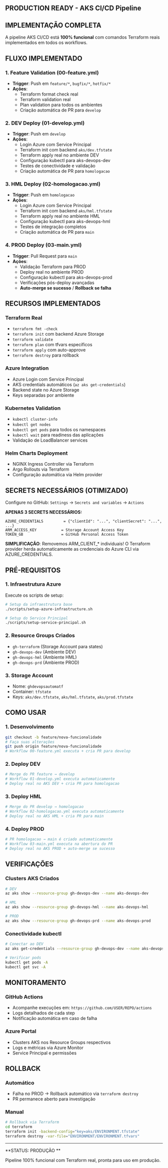 ## PRODUCTION READY - AKS CI/CD Pipeline

## IMPLEMENTAÇÃO COMPLETA

A pipeline AKS CI/CD está **100% funcional** com comandos Terraform reais implementados em todos os workflows.

## FLUXO IMPLEMENTADO

### 1. Feature Validation (00-feature.yml)
- **Trigger**: Push em `feature/*`, `bugfix/*`, `hotfix/*`
- **Ações**:
  - Terraform format check real
  - Terraform validation real
  - Plan validation para todos os ambientes
  - Criação automática de PR para `develop`

### 2. DEV Deploy (01-develop.yml)
- **Trigger**: Push em `develop`
- **Ações**:
  - Login Azure com Service Principal
  - Terraform init com backend `aks/dev.tfstate`
  - Terraform apply real no ambiente DEV
  - Configuração kubectl para aks-devops-dev
  - Testes de conectividade e validação
  - Criação automática de PR para `homologacao`

### 3. HML Deploy (02-homologacao.yml)
- **Trigger**: Push em `homologacao`
- **Ações**:
  - Login Azure com Service Principal
  - Terraform init com backend `aks/hml.tfstate`
  - Terraform apply real no ambiente HML
  - Configuração kubectl para aks-devops-hml
  - Testes de integração completos
  - Criação automática de PR para `main`

### 4. PROD Deploy (03-main.yml)
- **Trigger**: Pull Request para `main`
- **Ações**:
  - Validação Terraform para PROD
  - Deploy real no ambiente PROD
  - Configuração kubectl para aks-devops-prod
  - Verificações pós-deploy avançadas
  - **Auto-merge se sucesso** / **Rollback se falha**

## RECURSOS IMPLEMENTADOS

### Terraform Real
-  `terraform fmt -check`
-  `terraform init` com backend Azure Storage
-  `terraform validate`
-  `terraform plan` com tfvars específicos
-  `terraform apply` com auto-approve
-  `terraform destroy` para rollback

### Azure Integration
-  Azure Login com Service Principal
-  AKS credentials automáticos (`az aks get-credentials`)
-  Backend state no Azure Storage
-  Keys separadas por ambiente

### Kubernetes Validation
-  `kubectl cluster-info`
-  `kubectl get nodes`
-  `kubectl get pods` para todos os namespaces
-  `kubectl wait` para readiness das aplicações
-  Validação de LoadBalancer services

### Helm Charts Deployment
-  NGINX Ingress Controller via Terraform
-  Argo Rollouts via Terraform
-  Configuração automática via Helm provider

## SECRETS NECESSÁRIOS (OTIMIZADO)

Configure no GitHub: `Settings` → `Secrets and variables` → `Actions`

**APENAS 3 SECRETS NECESSÁRIOS:**

```
AZURE_CREDENTIALS         = {"clientId": "...", "clientSecret": "...", ...}
ARM_ACCESS_KEY           = Storage Account Access Key
TOKEN_GB                 = GitHub Personal Access Token
```

**SIMPLIFICAÇÃO**: Removemos ARM_CLIENT_* individuais! O Terraform provider herda automaticamente as credenciais do Azure CLI via AZURE_CREDENTIALS.

## PRÉ-REQUISITOS

### 1. Infraestrutura Azure
Execute os scripts de setup:
```bash
# Setup da infraestrutura base
./scripts/setup-azure-infrastructure.sh

# Setup do Service Principal
./scripts/setup-service-principal.sh
```

### 2. Resource Groups Criados
- `gh-terraform` (Storage Account para states)
- `gh-devops-dev` (Ambiente DEV)
- `gh-devops-hml` (Ambiente HML)
- `gh-devops-prd` (Ambiente PROD)

### 3. Storage Account
- Nome: `ghdevopsautomatf`
- Container: `tfstate`
- Keys: `aks/dev.tfstate`, `aks/hml.tfstate`, `aks/prod.tfstate`

## COMO USAR

### 1. Desenvolvimento
```bash
git checkout -b feature/nova-funcionalidade
# Faça suas alterações
git push origin feature/nova-funcionalidade
# Workflow 00-feature.yml executa + cria PR para develop
```

### 2. Deploy DEV
```bash
# Merge do PR feature → develop
# Workflow 01-develop.yml executa automaticamente
# Deploy real no AKS DEV + cria PR para homologacao
```

### 3. Deploy HML
```bash
# Merge do PR develop → homologacao
# Workflow 02-homologacao.yml executa automaticamente
# Deploy real no AKS HML + cria PR para main
```

### 4. Deploy PROD
```bash
# PR homologacao → main é criado automaticamente
# Workflow 03-main.yml executa na abertura do PR
# Deploy real no AKS PROD + auto-merge se sucesso
```

## VERIFICAÇÕES

### Clusters AKS Criados
```bash
# DEV
az aks show --resource-group gh-devops-dev --name aks-devops-dev

# HML
az aks show --resource-group gh-devops-hml --name aks-devops-hml

# PROD
az aks show --resource-group gh-devops-prd --name aks-devops-prod
```

### Conectividade kubectl
```bash
# Conectar ao DEV
az aks get-credentials --resource-group gh-devops-dev --name aks-devops-dev

# Verificar pods
kubectl get pods -A
kubectl get svc -A
```

## MONITORAMENTO

### GitHub Actions
- Acompanhe execuções em: `https://github.com/USER/REPO/actions`
- Logs detalhados de cada step
- Notificação automática em caso de falha

### Azure Portal
- Clusters AKS nos Resource Groups respectivos
- Logs e métricas via Azure Monitor
- Service Principal e permissões

## ROLLBACK

### Automático
- Falha no PROD → Rollback automático via `terraform destroy`
- PR permanece aberto para investigação

### Manual
```bash
# Rollback via Terraform
cd terraform
terraform init -backend-config="key=aks/ENVIRONMENT.tfstate"
terraform destroy -var-file="ENVIRONMENT/ENVIRONMENT.tfvars"
```

---

**STATUS: PRODUÇÃO **

Pipeline 100% funcional com Terraform real, pronta para uso em produção.